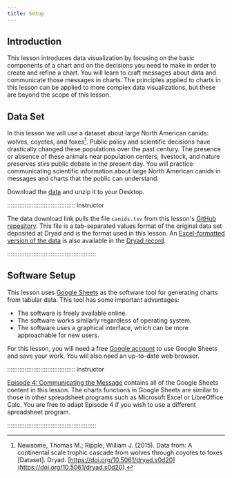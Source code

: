 ```yaml
---
title: Setup
---
```


## Introduction

This lesson introduces data visualization by focusing on the basic components of a chart and on the decisions you need to make in order to create and refine a chart. You will learn to craft messages about data and communicate those messages in charts. The principles applied to charts in this lesson can be applied to more complex data visualizations, but these are beyond the scope of this lesson.

## Data Set

In this lesson we will use a dataset about large North American canids: wolves, coyotes, and foxes[^1]. Public policy and scientific decisions have drastically changed these populations over the past century. The presence or absence of these animals near population centers, livestock, and nature preserves stirs public debate in the present day. You will practice communicating scientific information about large North American canids in messages and charts that the public can understand.

Download the [data](data/canids.tsv) and unzip it to your Desktop.

::::::::::::::::::::::::::::::::::::::: instructor

The data download link pulls the file `canids.tsv` from this lesson's [GitHub repository](https://gihub.com/carpentries-incubator/intro-data-viz). This file is a tab-separated values format of the original data set deposited at Dryad and is the format used in this lesson. An [Excel-formatted version of the data](https://datadryad.org/stash/downloads/file_stream/24074) is also available in the [Dryad record](https://doi.org/10.5061/dryad.s0d20).

:::::::::::::::::::::::::::::::::::::::::::::::::::

[^1]: Newsome, Thomas M.; Ripple, William J. (2015). Data from: A continental scale trophic cascade from wolves through coyotes to foxes [Dataset]. Dryad. [https://doi.org/10.5061/dryad.s0d20](https://doi.org/10.5061/dryad.s0d20).

## Software Setup

This lesson uses [Google Sheets](https://docs.google.com/spreadsheets/) as the software tool for generating charts from tabular data. This tool has some important advantages:

- The software is freely available online.
- The software works similarly regardless of operating system.
- The software uses a graphical interface, which can be more approachable for new users.

For this lesson, you will need a free [Google account](https://accounts.google.com) to use Google Sheets and save your work. You will also need an up-to-date web browser.

::::::::::::::::::::::::::::::::::::::: instructor

[Episode 4: Communicating the Message](episodes/03-communicating-the-message) contains all of the Google Sheets content in this lesson. The charts functions in Google Sheets are similar to those in other spreadsheet programs such as Microsoft Excel or LibreOffice Calc. You are free to adapt Episode 4 if you wish to use a different spreadsheet program.

:::::::::::::::::::::::::::::::::::::::::::::::::::

